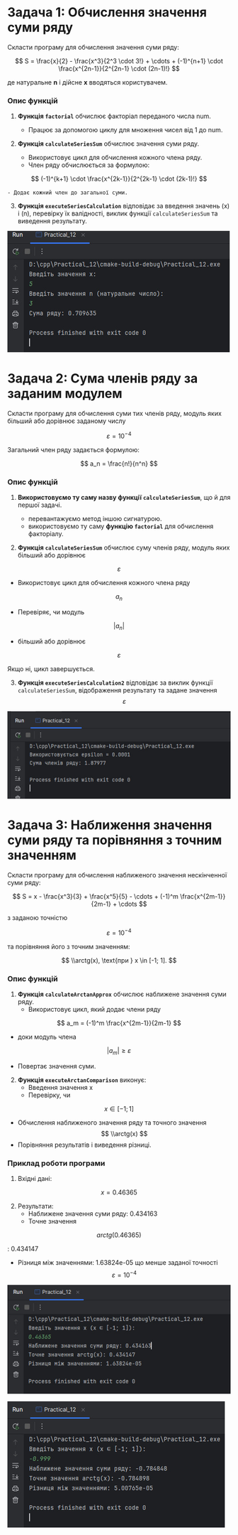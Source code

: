 
# Задача 1: Обчислення значення суми ряду

Скласти програму для обчислення значення суми ряду:

$$ S = \frac{x}{2} - \frac{x^3}{2^3 \cdot 3!} + \cdots + (-1)^{n+1} \cdot \frac{x^{2n-1}}{2^{2n-1} \cdot (2n-1)!} $$

де натуральне **n** і дійсне **x** вводяться користувачем.

### Опис функцій

1. **Функція `factorial`** обчислює факторіал переданого числа num.
    - Працює за допомогою циклу для множення чисел від 1 до num.

2. **Функція `calculateSeriesSum`** обчислює значення суми ряду.
    - Використовує цикл для обчислення кожного члена ряду.
    - Член ряду обчислюється за формулою:
   
$$ (-1)^{k+1} \cdot \frac{x^{2k-1}}{2^{2k-1} \cdot (2k-1)!} $$
   
    - Додає кожний член до загальної суми.

3. **Функція `executeSeriesCalculation`** відповідає за введення значень (x) і (n), перевірку їх валідності, виклик функції `calculateSeriesSum` та виведення результату.

![2024-11-29_202609.jpg](screenshots%2F2024-11-29_202609.jpg)

# Задача 2: Сума членів ряду за заданим модулем

Скласти програму для обчислення суми тих членів ряду, модуль яких більший або дорівнює заданому числу 

$$ \varepsilon = 10^{-4} $$

Загальний член ряду задається формулою:

$$ a_n = \frac{n!}{n^n} $$

### Опис функцій

1. **Використовуємо ту саму назву функції `calculateSeriesSum`**, що й для першої задачі. 
   - перевантажуємо метод іншою сигнатурою.
   - використовуємо ту саму **функцію `factorial`** для обчислення факторіалу.

2. **Функція `calculateSeriesSum`** обчислює суму членів ряду, модуль яких більший або дорівнює 

$$ \varepsilon $$

   - Використовує цикл для обчислення кожного члена ряду 

$$ a_n $$

   - Перевіряє, чи модуль 

$$ |a_n| $$ 

   - більший або дорівнює 

$$ \varepsilon $$ 

Якщо ні, цикл завершується.

3. **Функція `executeSeriesCalculation2`** відповідає за виклик функції `calculateSeriesSum`, відображення результату та задане значення $$ \varepsilon $$

![2024-11-29_205652.jpg](screenshots%2F2024-11-29_205652.jpg)

# Задача 3: Наближення значення суми ряду та порівняння з точним значенням

Скласти програму для обчислення наближеного значення нескінченної суми ряду:

$$ S = x - \frac{x^3}{3} + \frac{x^5}{5} - \cdots + (-1)^m \frac{x^{2m-1}}{2m-1} + \cdots $$

з заданою точністю 

$$ \varepsilon = 10^{-4} $$ 

та порівняння його з точним значенням:

$$ \\arctg(x), \text{при } x \in [-1; 1]. $$

### Опис функцій

1. **Функція `calculateArctanApprox`** обчислює наближене значення суми ряду.
   - Використовує цикл, який додає члени ряду 

$$ a_m = (-1)^m \frac{x^{2m-1}}{2m-1} $$

   - доки модуль члена 

$$ |a_m| \geq \varepsilon $$

   - Повертає значення суми.

2. **Функція `executeArctanComparison`** виконує:
   - Введення значення x
   - Перевірку, чи 

$$ x \in [-1; 1] $$

   - Обчислення наближеного значення ряду та точного значення $$ \\arctg(x) $$
   - Порівняння результатів і виведення різниці.

### Приклад роботи програми

1. Вхідні дані:

$$ x = 0.46365 $$

2. Результати:
   - Наближене значення суми ряду: 0.434163
   - Точне значення 

$$ arctg(0.46365) $$

: 0.434147
   - Різниця між значеннями: 1.63824e-05 що менше заданої точності $$ \varepsilon = 10^{-4} $$

![2024-11-29_211633.jpg](screenshots%2F2024-11-29_211633.jpg)

![2024-11-29_212026.jpg](screenshots%2F2024-11-29_212026.jpg)